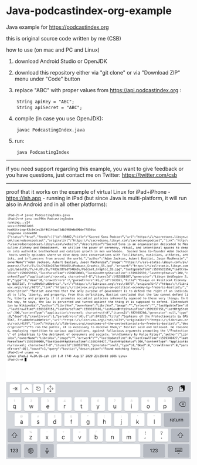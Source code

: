 # Java-podcastindex-org-example

Java example for https://podcastindex.org

this is original source code written by me (CSB)

how to use (on mac and PC and Linux)

1) download Android Studio or OpenJDK

2) download this repository either via "git clone" or via "Download ZIP" menu under "Code" button

3) replace "ABC" with proper values from https://api.podcastindex.org :
```
    String apiKey = "ABC";
    String apiSecret = "ABC";
```
4) compile (in case you use OpenJDK):
```
    javac PodcastingIndex.java
```
5) run:
```
    java PodcastingIndex
```
***

if you need support regarding this example, you want to give feedback or you have questions, just contact me on Twitter: https://twitter.com/csb


***

proof that it works on the example of virtual Linux for iPad+iPhone - https://ish.app - running in iPad (but since Java is multi-platform, it will run also in Android and in all other platforms):


<img alt="podcastingindex.org example in Swift" src="https://raw.githubusercontent.com/ComicStrip/Java-podcastindex-org-example/main/20905CF8-6500-48B7-B31D-E11E4B8DD825.png">
